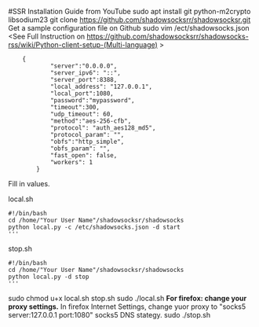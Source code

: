 #SSR Installation Guide from YouTube
sudo apt install git python-m2crypto libsodium23
git clone https://github.com/shadowsocksrr/shadowsocksr.git
Get a sample configuration file on Github
	sudo vim /ect/shadowsocks.json <See Full Instruction on https://github.com/shadowsocksrr/shadowsocks-rss/wiki/Python-client-setup-(Multi-language) >
		
        {
                "server":"0.0.0.0",
                "server_ipv6": "::",
                "server_port":8388,
                "local_address": "127.0.0.1",
                "local_port":1080,
                "password":"mypassword",
                "timeout":300,
                "udp_timeout": 60,
                "method":"aes-256-cfb",
                "protocol": "auth_aes128_md5",
                "protocol_param": "",
                "obfs":"http_simple",
                "obfs_param": "",
                "fast_open": false,
                "workers": 1
            }
                
        
Fill in values.

local.sh
	
	#!/bin/bash
	cd /home/"Your User Name"/shadowsocksr/shadowsocks
	python local.py -c /etc/shadowsocks.json -d start
	'''

stop.sh
	
	#!/bin/bash
	cd /home/"Your User Name"/shadowsocksr/shadowsocks
	python local.py -d stop
	'''

sudo chmod u+x local.sh stop.sh
sudo ./local.sh
	  **For firefox: change your proxy settings.**
	    In firefox Internet Settings, change yuor proxy to "socks5   server:127.0.0.1   port:1080"
	    socks5 DNS stategy.
sudo ./stop.sh
